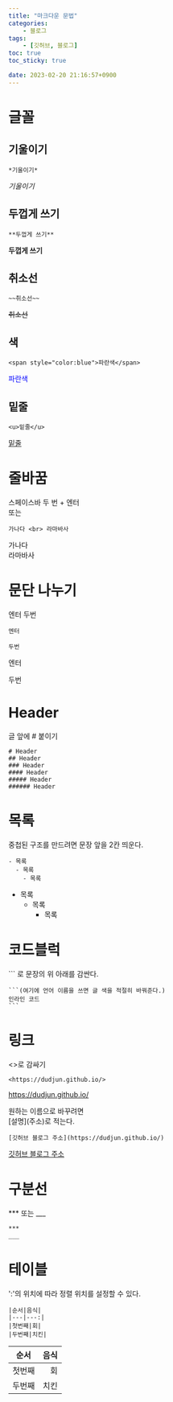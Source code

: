 ```yaml
---
title: "마크다운 문법"
categories:
    - 블로그
tags:
    - [깃허브, 블로그]
toc: true
toc_sticky: true

date: 2023-02-20 21:16:57+0900
---
```


# 글꼴

## 기울이기

```
*기울이기*
```
*기울이기*

## 두껍게 쓰기

```
**두껍게 쓰기**
```
**두껍게 쓰기**

## 취소선
```
~~취소선~~
```
~~취소선~~

## 색

```
<span style="color:blue">파란색</span>
```
<span style="color:blue">파란색</span>

## 밑줄

```
<u>밑줄</u>
```
<u>밑줄</u>

# 줄바꿈

스페이스바 두 번 + 엔터  
또는 <br>
```
가나다 <br> 라마바사
```
가나다 <br> 라마바사

# 문단 나누기
엔터 두번
```
엔터

두번
```
엔터

두번

# Header

글 앞에 # 붙이기
```
# Header
## Header
### Header
#### Header
##### Header
###### Header
```

# 목록

중첩된 구조를 만드려면 문장 앞을 2칸 띄운다.

```
- 목록
  - 목록
    - 목록
```
- 목록
  - 목록
    - 목록

# 코드블럭

\``` 로 문장의 위 아래를 감싼다.
``````
```(여기에 언어 이름을 쓰면 글 색을 적절히 바꿔준다.)
인라인 코드
```
``````

# 링크

<>로 감싸기
```
<https://dudjun.github.io/>
```
<https://dudjun.github.io/>

원하는 이름으로 바꾸려면 \
\[설명](주소)로 적는다.
```
[깃허브 블로그 주소](https://dudjun.github.io/)
```
[깃허브 블로그 주소](https://dudjun.github.io/)

# 구분선

*** 또는 ___
```
***
___
```

# 테이블
':'의 위치에 따라 정렬 위치를 설정할 수 있다.
```
|순서|음식|
|---|---:|
|첫번째|회|
|두번째|치킨|
```

|순서|음식|
|---|---:|
|첫번째|회|
|두번째|치킨|